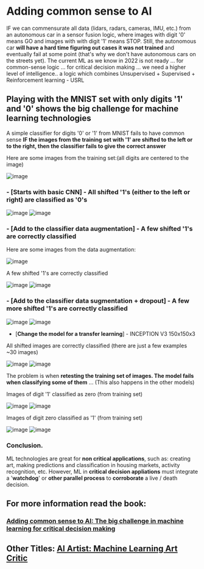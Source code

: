 # Adding common sense to AI

IF we can commensurate all data (lidars, radars, cameras, IMU, etc.) from an autonomous car in a sensor fusion logic, where images with digit '0' means GO and images with with digit '1' means STOP. Still, the autonomous car **will have a hard time figuring out cases it was not trained** and eventually fail at some point (that's why we don't have autonomous cars on the streets yet). The current ML as we know in 2022 is not ready ... for common-sense logic ... for critical decision making ... we need a higher level of intelligence.. a logic which combines Unsupervised + Supervised + Reinforcement learning - USRL

## Playing with the MNIST set with only digits '1' and '0' shows the big challenge for machine learning technologies

A simple classifier for digits '0' or '1' from MNIST fails to have common sense **IF the images from the training set with '1' are shifted to the left or to the right, then the classifier fails to give the correct answer** 

Here are some images from the training set:(all digits are centered to the image)

![image](https://user-images.githubusercontent.com/94204361/176938626-9458d2f9-81e1-4759-a068-60d5abd6112d.png)


### - [**Starts with basic CNN**] - All shifted '1's (either to the left or right) are classified as '0's

![image](https://user-images.githubusercontent.com/94204361/176938776-dc5457a7-0eb0-4391-9634-4f9872946f34.png)
![image](https://user-images.githubusercontent.com/94204361/176938887-92827352-f025-4fd3-ac8a-d5aa08166832.png)


### - [**Add to the classifier data augmentation**] - A few shifted '1's are correctly classified

Here are some images from the data augmentation:

![image](https://user-images.githubusercontent.com/94204361/177024994-940ecd4e-8ae0-45e7-9c99-6ccfad1eb34f.png)

A few shifted '1's are correctly classified

![image](https://user-images.githubusercontent.com/94204361/176939029-d5ccb48a-e5ff-4261-b48d-5a29a6bfba32.png)
![image](https://user-images.githubusercontent.com/94204361/176939142-01f73cdc-71a8-48e8-afc9-c214baa1d74e.png)


### - [**Add to the classifier data sugmentation + dropout**] - A few more shifted '1's are correctly classified

![image](https://user-images.githubusercontent.com/94204361/176939435-4e85a2c8-ee0f-46d0-a270-38669d1e9397.png)
![image](https://user-images.githubusercontent.com/94204361/176939471-1b1827f8-d211-41bf-a597-6463c4ccc45a.png)


- [**Change the model for a transfer learning**] - INCEPTION V3 150x150x3

All shifted images are correctly classified (there are just a few examples ~30 images)

![image](https://user-images.githubusercontent.com/94204361/177025137-a616411d-bae7-4742-ba1b-1b5b2b74eef9.png)
![image](https://user-images.githubusercontent.com/94204361/177025153-e56df60b-d88d-43fb-8517-d57565be1a43.png)

The problem is when **retesting the training set of images. The model fails when classifying some of them** ...
(This also happens in the other models)

Images of digit '1' classified as zero (from training set)

![image](https://user-images.githubusercontent.com/94204361/177025477-3db529b5-1c15-48e2-ad2c-80f722fc9ad7.png)
![image](https://user-images.githubusercontent.com/94204361/177025484-eb5ba4e2-5962-4506-ba85-e07da6c9fa3d.png)

Images of digit zero classified as '1' (from training set)

![image](https://user-images.githubusercontent.com/94204361/177059130-f2dc8999-9a0b-4a6e-9cd8-5af98332a663.png)
![image](https://user-images.githubusercontent.com/94204361/177059156-65cb9f26-e629-4df4-9be3-fab62f6a0847.png)


### Conclusion.

ML technologies are great for **non critical applications**, such as: creating art, making predictions and classification in housing markets, activity recognition, etc. However, ML in **critical decision appliations** must integrate a '**watchdog**' or **other parallel process** to **corroborate** a  live / death decision.


## For more information read the book:

### <a href="url" target="_blank">[Adding common sense to AI: The big challenge in machine learning for critical decision making](https://www.amazon.com/dp/B0BGD1MKJJ)</a>

## Other Titles: <a href="url" target="_blank">[AI Artist: Machine Learning Art Critic](https://www.amazon.com/dp/B0BH436NY3/ref=sr_1_1?crid=3TB4C7B4ZHMLZ&keywords=AI+Artist%3A+Machine+Learning+Art+Critic&qid=1664775055&qu=eyJxc2MiOiIwLjk3IiwicXNhIjoiMC4wMCIsInFzcCI6IjAuMDAifQ%3D%3D&s=digital-text&sprefix=ai+artist+machine+learning+art+critic%2Cdigital-text%2C132&sr=1-1)</a>

